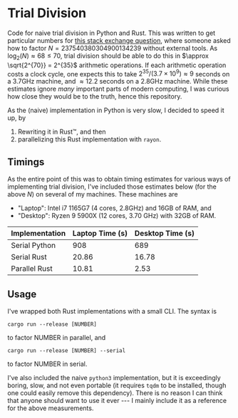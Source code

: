 # Trial Division
Code for naive trial division in Python and Rust.
This was written to get particular numbers for [this stack exchange question](https://crypto.stackexchange.com/a/113521/45690), where someone asked how to factor $N = 237540380304900134239$ without external tools.
As $\log_2 (N) \approx 68 \leq 70$, trial division should be able to do this in $\approx \sqrt{2^{70}} = 2^{35}$ arithmetic operations.
If each arithmetic operation costs a clock cycle, one expects this to take $2^{35} / (3.7 \times 10^9)\approx 9$ seconds on a 3.7GHz machine, and $\approx 12.2$ seconds on a 2.8GHz machine.
While these estimates ignore *many* important parts of modern computing, I was curious how close they would be to the truth, hence this repository.

As the (naive) implementation in Python is very slow, I decided to speed it up, by

1. Rewriting it in Rust™, and then
2. parallelizing this Rust implementation with `rayon`.

## Timings

As the entire point of this was to obtain timing estimates for various ways of implementing trial division, I've included those estimates below (for the above $N$) on several of my machines.
These machines are

* "Laptop": Intel i7 1165G7 (4  cores, 2.8GHz) and 16GB of RAM, and
* "Desktop": Ryzen 9 5900X  (12 cores, 3.70 GHz) with 32GB of RAM.

| Implementation | Laptop Time (s) | Desktop Time (s)|
| --- | --- | --- |
| Serial Python | 908 | 689|
| Serial Rust | 20.86 | 16.78 |
| Parallel Rust | 10.81 | 2.53|

## Usage

I've wrapped both Rust implementations with a small CLI. The syntax is

    cargo run --release [NUMBER]

to factor NUMBER in parallel, and

    cargo run --release [NUMBER] --serial

to factor NUMBER in serial.

I've also included the naive `python3` implementation, but it is exceedingly boring, slow, and not even portable (it requires `tqdm` to be installed, though one could easily remove this dependency).
There is no reason I can think that anyone should want to use it ever --- I mainly include it as a reference for the above measurements.
